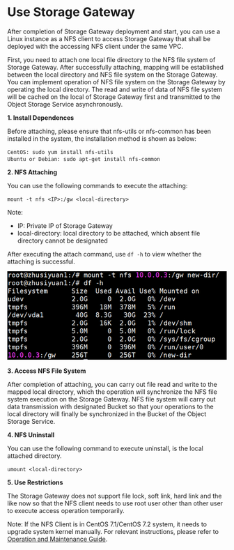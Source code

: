 # Use Storage Gateway

After completion of Storage Gateway deployment and start, you can use a Linux instance as a NFS client to access Storage Gateway that shall be deployed with the accessing NFS client under the same VPC.

First, you need to attach one local file directory to the NFS file system of Storage Gateway. After successfully attaching, mapping will be established between the local directory and NFS file system on the Storage Gateway. You can implement operation of NFS file system on the Storage Gateway by operating the local directory. The read and write of data of NFS file system will be cached on the local of Storage Gateway first and transmitted to the Object Storage Service asynchronously.

**1. Install Dependences**

Before attaching, please ensure that nfs-utils or nfs-common has been installed in the system, the installation method is shown as below:

```
CentOS: sudo yum install nfs-utils
Ubuntu or Debian: sudo apt-get install nfs-common
```

**2. NFS Attaching**

You can use the following commands to execute the attaching:

```
mount -t nfs <IP>:/gw <local-directory> 
```

Note:

- IP: Private IP of Storage Gateway
- local-directory: local directory to be attached, which absent file directory cannot be designated

After executing the attach command, use `df -h` to view whether the attaching is successful.

![mount](../../../../image/Storage-Gateway/storagegateway-6.png)

**3. Access NFS File System**

After completion of attaching, you can carry out file read and write to the mapped local directory, which the operation will synchronize the NFS file system execution on the Storage Gateway. NFS file system will carry out data transmission with designated Bucket so that your operations to the local directory will finally be synchronized in the Bucket of the Object Storage Service.

**4. NFS Uninstall**

You can use the following command to execute uninstall, <local-directory> is the local attached directory.

```
umount <local-directory>
```

**5. Use Restrictions**

The Storage Gateway does not support file lock, soft link, hard link and the like now so that the NFS client needs to use root user other than other user to execute access operation temporarily.

Note: If the NFS Client is in CentOS 7.1/CentOS 7.2 system, it needs to upgrade system kernel manually. For relevant instructions, please refer to [Operation and Maintenance Guide](../Operation-Guide/Operation-Maintenance.md).
